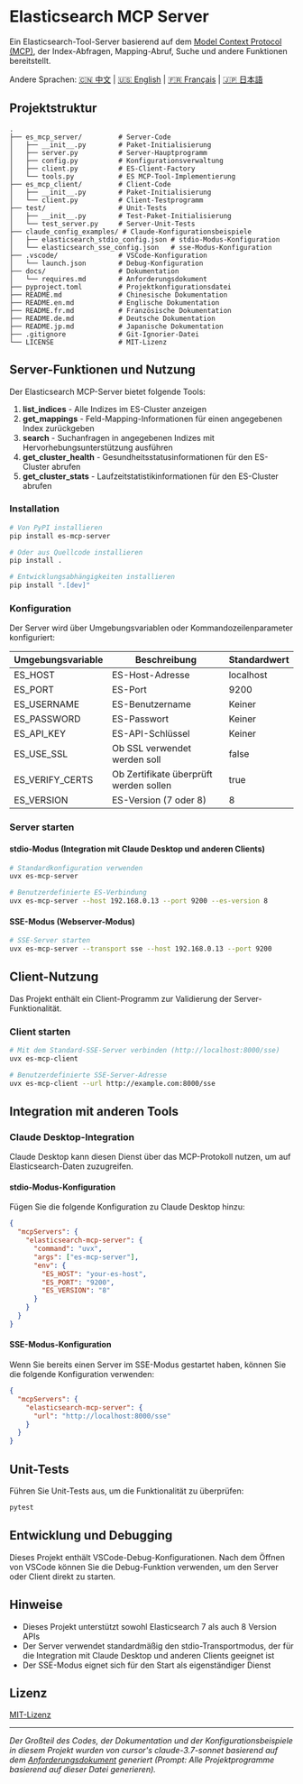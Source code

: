 # Elasticsearch MCP Server

Ein Elasticsearch-Tool-Server basierend auf dem [Model Context Protocol (MCP)](https://github.com/modelcontextprotocol/python-sdk), der Index-Abfragen, Mapping-Abruf, Suche und andere Funktionen bereitstellt.

Andere Sprachen: [🇨🇳 中文](./README.md) | [🇺🇸 English](./README.en.md) | [🇫🇷 Français](./README.fr.md) | [🇯🇵 日本語](./README.jp.md)

## Projektstruktur

```
.
├── es_mcp_server/         # Server-Code
│   ├── __init__.py        # Paket-Initialisierung
│   ├── server.py          # Server-Hauptprogramm
│   ├── config.py          # Konfigurationsverwaltung
│   ├── client.py          # ES-Client-Factory
│   └── tools.py           # ES MCP-Tool-Implementierung
├── es_mcp_client/         # Client-Code
│   ├── __init__.py        # Paket-Initialisierung
│   └── client.py          # Client-Testprogramm
├── test/                  # Unit-Tests
│   ├── __init__.py        # Test-Paket-Initialisierung
│   └── test_server.py     # Server-Unit-Tests
├── claude_config_examples/ # Claude-Konfigurationsbeispiele
│   ├── elasticsearch_stdio_config.json # stdio-Modus-Konfiguration
│   └── elasticsearch_sse_config.json   # sse-Modus-Konfiguration
├── .vscode/               # VSCode-Konfiguration
│   └── launch.json        # Debug-Konfiguration
├── docs/                  # Dokumentation
│   └── requires.md        # Anforderungsdokument
├── pyproject.toml         # Projektkonfigurationsdatei
├── README.md              # Chinesische Dokumentation
├── README.en.md           # Englische Dokumentation
├── README.fr.md           # Französische Dokumentation
├── README.de.md           # Deutsche Dokumentation
├── README.jp.md           # Japanische Dokumentation
├── .gitignore             # Git-Ignorier-Datei
└── LICENSE                # MIT-Lizenz
```

## Server-Funktionen und Nutzung

Der Elasticsearch MCP-Server bietet folgende Tools:

1. **list_indices** - Alle Indizes im ES-Cluster anzeigen
2. **get_mappings** - Feld-Mapping-Informationen für einen angegebenen Index zurückgeben
3. **search** - Suchanfragen in angegebenen Indizes mit Hervorhebungsunterstützung ausführen
4. **get_cluster_health** - Gesundheitsstatusinformationen für den ES-Cluster abrufen
5. **get_cluster_stats** - Laufzeitstatistikinformationen für den ES-Cluster abrufen

### Installation

```bash
# Von PyPI installieren
pip install es-mcp-server

# Oder aus Quellcode installieren
pip install .

# Entwicklungsabhängigkeiten installieren
pip install ".[dev]"
```

### Konfiguration

Der Server wird über Umgebungsvariablen oder Kommandozeilenparameter konfiguriert:

| Umgebungsvariable | Beschreibung | Standardwert |
|----------|------|--------|
| ES_HOST | ES-Host-Adresse | localhost |
| ES_PORT | ES-Port | 9200 |
| ES_USERNAME | ES-Benutzername | Keiner |
| ES_PASSWORD | ES-Passwort | Keiner |
| ES_API_KEY | ES-API-Schlüssel | Keiner |
| ES_USE_SSL | Ob SSL verwendet werden soll | false |
| ES_VERIFY_CERTS | Ob Zertifikate überprüft werden sollen | true |
| ES_VERSION | ES-Version (7 oder 8) | 8 |

### Server starten

#### stdio-Modus (Integration mit Claude Desktop und anderen Clients)

```bash
# Standardkonfiguration verwenden
uvx es-mcp-server

# Benutzerdefinierte ES-Verbindung
uvx es-mcp-server --host 192.168.0.13 --port 9200 --es-version 8
```

#### SSE-Modus (Webserver-Modus)

```bash
# SSE-Server starten
uvx es-mcp-server --transport sse --host 192.168.0.13 --port 9200
```

## Client-Nutzung

Das Projekt enthält ein Client-Programm zur Validierung der Server-Funktionalität.

### Client starten

```bash
# Mit dem Standard-SSE-Server verbinden (http://localhost:8000/sse)
uvx es-mcp-client

# Benutzerdefinierte SSE-Server-Adresse
uvx es-mcp-client --url http://example.com:8000/sse
```

## Integration mit anderen Tools

### Claude Desktop-Integration

Claude Desktop kann diesen Dienst über das MCP-Protokoll nutzen, um auf Elasticsearch-Daten zuzugreifen.

#### stdio-Modus-Konfiguration

Fügen Sie die folgende Konfiguration zu Claude Desktop hinzu:

```json
{
  "mcpServers": {
    "elasticsearch-mcp-server": {
      "command": "uvx",
      "args": ["es-mcp-server"],
      "env": {
        "ES_HOST": "your-es-host",
        "ES_PORT": "9200",
        "ES_VERSION": "8"
      }
    }
  }
}
```

#### SSE-Modus-Konfiguration

Wenn Sie bereits einen Server im SSE-Modus gestartet haben, können Sie die folgende Konfiguration verwenden:

```json
{
  "mcpServers": {
    "elasticsearch-mcp-server": {
      "url": "http://localhost:8000/sse"
    }
  }
}
```

## Unit-Tests

Führen Sie Unit-Tests aus, um die Funktionalität zu überprüfen:

```bash
pytest
```

## Entwicklung und Debugging

Dieses Projekt enthält VSCode-Debug-Konfigurationen. Nach dem Öffnen von VSCode können Sie die Debug-Funktion verwenden, um den Server oder Client direkt zu starten.

## Hinweise

- Dieses Projekt unterstützt sowohl Elasticsearch 7 als auch 8 Version APIs
- Der Server verwendet standardmäßig den stdio-Transportmodus, der für die Integration mit Claude Desktop und anderen Clients geeignet ist
- Der SSE-Modus eignet sich für den Start als eigenständiger Dienst

## Lizenz

[MIT-Lizenz](./LICENSE)

---

*Der Großteil des Codes, der Dokumentation und der Konfigurationsbeispiele in diesem Projekt wurden von cursor's claude-3.7-sonnet basierend auf dem [Anforderungsdokument](/docs/requires.md) generiert (Prompt: Alle Projektprogramme basierend auf dieser Datei generieren).* 